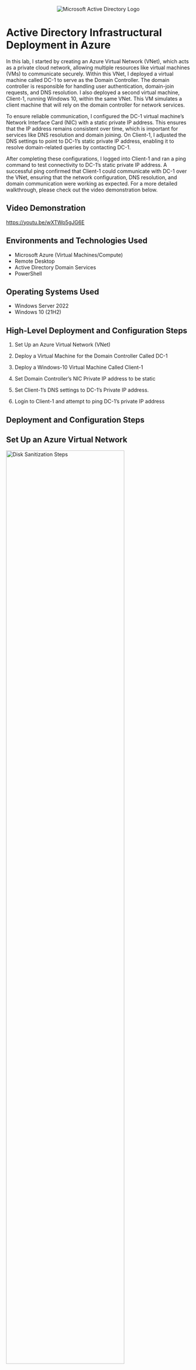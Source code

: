 <p align="center">
<img src="https://i.imgur.com/pU5A58S.png" alt="Microsoft Active Directory Logo"/>
</p>

<h1>Active Directory Infrastructural Deployment in Azure</h1>
In this lab, I started by creating an Azure Virtual Network (VNet), which acts as a private cloud network, allowing multiple resources like virtual machines (VMs) to communicate securely. Within this VNet, I deployed a virtual machine called DC-1 to serve as the Domain Controller. The domain controller is responsible for handling user authentication, domain-join requests, and DNS resolution. I also deployed a second virtual machine, Client-1, running Windows 10, within the same VNet. This VM simulates a client machine that will rely on the domain controller for network services.

To ensure reliable communication, I configured the DC-1 virtual machine’s Network Interface Card (NIC) with a static private IP address. This ensures that the IP address remains consistent over time, which is important for services like DNS resolution and domain joining. On Client-1, I adjusted the DNS settings to point to DC-1’s static private IP address, enabling it to resolve domain-related queries by contacting DC-1.

After completing these configurations, I logged into Client-1 and ran a ping command to test connectivity to DC-1’s static private IP address. A successful ping confirmed that Client-1 could communicate with DC-1 over the VNet, ensuring that the network configuration, DNS resolution, and domain communication were working as expected. For a more detailed walkthrough, please check out the video demonstration below.<br />


<h2>Video Demonstration</h2>

https://youtu.be/wXTWp5gJG6E

<h2>Environments and Technologies Used</h2>

- Microsoft Azure (Virtual Machines/Compute)
- Remote Desktop
- Active Directory Domain Services
- PowerShell

<h2>Operating Systems Used </h2>

- Windows Server 2022
- Windows 10 (21H2)

<h2>High-Level Deployment and Configuration Steps</h2>

1. Set Up an Azure Virtual Network (VNet)

2. Deploy a Virtual Machine for the Domain Controller Called DC-1

3. Deploy a Windows-10 Virtual Machine Called Client-1

4. Set Domain Controller’s NIC Private IP address to be static

5. Set Client-1’s DNS settings to DC-1’s Private IP address.

6. Login to Client-1 and attempt to ping DC-1’s private IP address


<h2>Deployment and Configuration Steps</h2>

<h2>Set Up an Azure Virtual Network</h2>
<p>
<img src="https://i.imgur.com/DJmEXEB.png" height="80%" width="80%" alt="Disk Sanitization Steps"/>
</p>
<p>
In this step, I created an Azure Virtual Network (VNet) to establish a secure and isolated environment where all the Active Directory components can communicate. I configured the VNet with subnets to help organize the network traffic and defined network settings, such as IP address ranges, DNS servers, and security rules, to ensure smooth connectivity between resources. This setup served as the foundation for deploying the Domain Controller (DC) and other necessary components.
</p>
<br />

<h2>Deploy a Virtual Machine for the Domain Controller Called DC-1</h2>
<p>
<img src="https://i.imgur.com/DJmEXEB.png" height="80%" width="80%" alt="Disk Sanitization Steps"/>
</p>
<p>
In this step, I deployed a virtual machine named DC-1 in Azure to serve as the domain controller. This VM is responsible for managing user authentication, enforcing security policies, handling directory services, and providing DNS resolution for the domain. It runs a Windows Server operating system with the Active Directory Domain Services (AD DS) role installed, which allows it to create and manage a domain where other devices, like client machines, can join and authenticate. As the domain controller, DC-1 becomes a central part of the network infrastructure, ensuring secure access and efficient management of resources.
</p>
<br />

<h2>Deploy a Windows-10 Virtual Machine Called Client-1</h2>
<p>
<img src="https://i.imgur.com/DJmEXEB.png" height="80%" width="80%" alt="Disk Sanitization Steps"/>
</p>
<p>
In this step, I deployed a virtual machine named Client-1 running Windows 10 in Azure to simulate a typical client machine within the network. This VM will be used to test and demonstrate how client devices interact with the domain controller for services like authentication, DNS resolution, and network resource access. I configured the client machine to join the domain managed by the domain controller, allowing it to rely on the DC for directory services and security policies.
</p>
<br />

<h2>Set Domain Controller’s NIC Private IP address to be static</h2>
<p>
<img src="https://i.imgur.com/DJmEXEB.png" height="80%" width="80%" alt="Disk Sanitization Steps"/>
</p>
<p>
In this step, I set the Domain Controller's Network Interface Card (NIC) private IP address to static. This ensures that the IP address remains consistent over time, providing a reliable connection for network communication, DNS resolution, and other services that depend on the Domain Controller. By doing this, I make sure that there are no disruptions in connectivity with client machines and that services like Active Directory and DNS continue to function properly without any issues caused by IP address changes.
</p>
<br />

<h2>Set Client-1’s DNS settings to DC-1’s Private IP address.</h2>
<p>
<img src="https://i.imgur.com/DJmEXEB.png" height="80%" width="80%" alt="Disk Sanitization Steps"/>
</p>
<p>
In this step, I configured Client-1's DNS settings to use DC-1’s private IP address. This ensures that Client-1 queries the Domain Controller for DNS resolution. By doing this, Client-1 can resolve domain names, authenticate users, and access network resources by relying on the domain controller’s DNS services. This setup is crucial for proper communication and functionality within the domain, allowing the client machine to find and interact with the domain controller for directory services and other domain-related tasks.
</p>
<br />

<h2>Login to Client-1 and attempt to ping DC-1’s private IP address</h2>
<p>
<img src="https://i.imgur.com/DJmEXEB.png" height="80%" width="80%" alt="Disk Sanitization Steps"/>
</p>
<p>
In this step, I logged into Client-1 and opened PowerShell to use the Test-Connection command (also known as the ping command) to test the network connectivity between Client-1 and DC-1 by pinging DC-1’s private IP address. This step helps verify that Client-1 can successfully reach DC-1 over the network, confirming that the DNS settings are correct and that the client can communicate with the domain controller for authentication, directory services, and other domain-related functions. If the ping is successful, it confirms that the network configuration is correct and that both virtual machines are properly connected.
</p>
<br />
